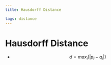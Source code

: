 ```yaml
---
title: Hausdorff Distance

tags: distance 
---
```


# Hausdorff Distance
- $$d= max_{i}(|p_{i}-q_{i}|)$$






































